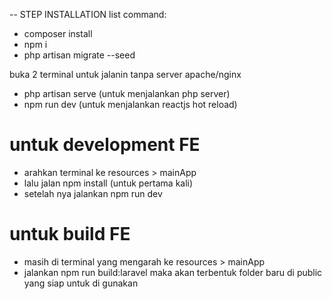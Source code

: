 -- STEP INSTALLATION
list command:
- composer install
- npm i
- php artisan migrate --seed

buka 2 terminal untuk jalanin tanpa server apache/nginx
- php artisan serve (untuk menjalankan php server)
- npm run dev (untuk menjalankan reactjs hot reload)


# untuk development FE
- arahkan terminal ke resources > mainApp
- lalu jalan npm install (untuk pertama kali)
- setelah nya jalankan npm run dev

# untuk build FE
- masih di terminal yang mengarah ke  resources > mainApp
- jalankan npm run build:laravel maka akan terbentuk folder baru di public yang siap untuk di gunakan
